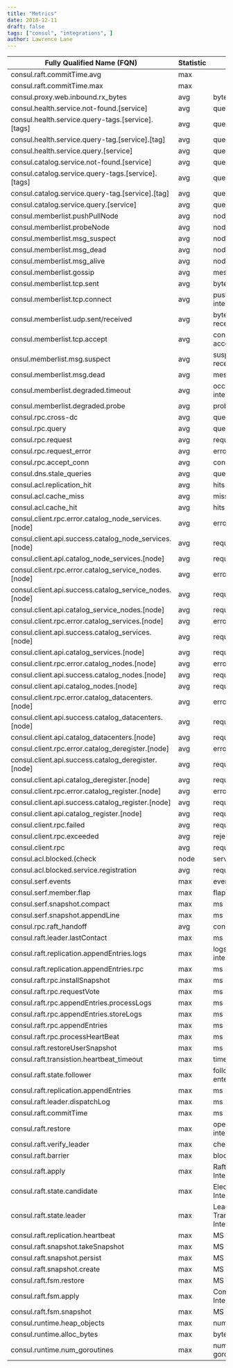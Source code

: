 ```yaml
---
title: "Metrics"
date: 2018-12-11
draft: false
tags: ["consul", "integrations", ]
author: Lawrence Lane
---
```

| Fully Qualified Name (FQN)                             | Statistic | Units                                   | BASE | CORR  | Type    | Computed |
|--------------------------------------------------------|-----------|-----------------------------------------|------|-------|---------|----------|
| consul.raft.commitTime.avg                             | max       |                                         | TRUE | TRUE  | counter | yes      |
| consul.raft.commitTime.max                             | max       |                                         | TRUE | TRUE  | counter | yes      |
| consul.proxy.web.inbound.rx_bytes                      | avg       | bytes                                   | TRUE | FALSE | gauge   | no       |
| consul.health.service.not-found.[service]              | avg       | queries                                 | TRUE | FALSE | gauge   | no       |
| consul.health.service.query-tags.[service].[tags]      | avg       | queries                                 | TRUE | FALSE | gauge   | no       |
| consul.health.service.query-tag.[service].[tag]        | avg       | queries                                 | TRUE | FALSE | gauge   | no       |
| consul.health.service.query.[service]                  | avg       | queries                                 | TRUE | FALSE | gauge   | no       |
| consul.catalog.service.not-found.[service]             | avg       | queries                                 | TRUE | FALSE | gauge   | no       |
| consul.catalog.service.query-tags.[service].[tags]     | avg       | queries                                 | TRUE | FALSE | gauge   | no       |
| consul.catalog.service.query-tag.[service].[tag]       | avg       | queries                                 | TRUE | FALSE | gauge   | no       |
| consul.catalog.service.query.[service]                 | avg       | queries                                 | TRUE | FALSE | gauge   | no       |
| consul.memberlist.pushPullNode                         | avg       | nodes / Interval                        | TRUE | FALSE | gauge   | no       |
| consul.memberlist.probeNode                            | avg       | nodes / Interval                        | TRUE | FALSE | gauge   | no       |
| consul.memberlist.msg_suspect                          | avg       | nodes / Interval                        | TRUE | FALSE | gauge   | no       |
| consul.memberlist.msg_dead                             | avg       | nodes / Interval                        | TRUE | FALSE | gauge   | no       |
| consul.memberlist.msg_alive                            | avg       | nodes / Interval                        | TRUE | FALSE | gauge   | no       |
| consul.memberlist.gossip                               | avg       | messages / Interval                     | TRUE | FALSE | gauge   | no       |
| consul.memberlist.tcp.sent                             | avg       | bytes sent / interval                   | TRUE | FALSE | gauge   | no       |
| consul.memberlist.tcp.connect                          | avg       | push/pull initiated / interval          | TRUE | FALSE | gauge   | no       |
| consul.memberlist.udp.sent/received                    | avg       | bytes sent or bytes received / interval | TRUE | FALSE | gauge   | no       |
| consul.memberlist.tcp.accept                           | avg       | connections accepted / interval         | TRUE | FALSE | gauge   | no       |
| onsul.memberlist.msg.suspect                           | avg       | suspect messages received / interval    | TRUE | FALSE | gauge   | no       |
| consul.memberlist.msg.dead                             | avg       | messages / interval                     | TRUE | FALSE | gauge   | no       |
| consul.memberlist.degraded.timeout                     | avg       | occurrence / interval                   | TRUE | FALSE | gauge   | no       |
| consul.memberlist.degraded.probe                       | avg       | probes / interval                       | TRUE | FALSE | gauge   | no       |
| consul.rpc.cross-dc                                    | avg       | queries                                 | TRUE | FALSE | gauge   | no       |
| consul.rpc.query                                       | avg       | queries                                 | TRUE | FALSE | gauge   | no       |
| consul.rpc.request                                     | avg       | requests                                | TRUE | FALSE | gauge   | no       |
| consul.rpc.request_error                               | avg       | errors                                  | TRUE | FALSE | gauge   | no       |
| consul.rpc.accept_conn                                 | avg       | connections                             | TRUE | FALSE | gauge   | no       |
| consul.dns.stale_queries                               | avg       | queries                                 | TRUE | FALSE | gauge   | no       |
| consul.acl.replication_hit                             | avg       | hits                                    | TRUE | FALSE | gauge   | no       |
| consul.acl.cache_miss                                  | avg       | misses                                  | TRUE | FALSE | gauge   | no       |
| consul.acl.cache_hit                                   | avg       | hits                                    | TRUE | FALSE | gauge   | no       |
| consul.client.rpc.error.catalog_node_services.[node]   | avg       | errors                                  | TRUE | FALSE | gauge   | no       |
| consul.client.api.success.catalog_node_services.[node] | avg       | requests                                | TRUE | FALSE | gauge   | no       |
| consul.client.api.catalog_node_services.[node]         | avg       | requests                                | TRUE | FALSE | gauge   | no       |
| consul.client.rpc.error.catalog_service_nodes.[node]   | avg       | errors                                  | TRUE | FALSE | gauge   | no       |
| consul.client.api.success.catalog_service_nodes.[node] | avg       | requests                                | TRUE | FALSE | gauge   | no       |
| consul.client.api.catalog_service_nodes.[node]         | avg       | requests                                | TRUE | FALSE | gauge   | no       |
| consul.client.rpc.error.catalog_services.[node]        | avg       | errors                                  | TRUE | FALSE | gauge   | no       |
| consul.client.api.success.catalog_services.[node]      | avg       | requests                                | TRUE | FALSE | gauge   | no       |
| consul.client.api.catalog_services.[node]              | avg       | requests                                | TRUE | FALSE | gauge   | no       |
| consul.client.rpc.error.catalog_nodes.[node]           | avg       | errors                                  | TRUE | FALSE | gauge   | no       |
| consul.client.api.success.catalog_nodes.[node]         | avg       | requests                                | TRUE | FALSE | gauge   | no       |
| consul.client.api.catalog_nodes.[node]                 | avg       | requests                                | TRUE | FALSE | gauge   | no       |
| consul.client.rpc.error.catalog_datacenters.[node]     | avg       | errors                                  | TRUE | FALSE | gauge   | no       |
| consul.client.api.success.catalog_datacenters.[node]   | avg       | requests                                | TRUE | FALSE | gauge   | no       |
| consul.client.api.catalog_datacenters.[node]           | avg       | requests                                | TRUE | FALSE | gauge   | no       |
| consul.client.rpc.error.catalog_deregister.[node]      | avg       | errors                                  | TRUE | FALSE | gauge   | no       |
| consul.client.api.success.catalog_deregister.[node]    | avg       | requests                                | TRUE | FALSE | gauge   | no       |
| consul.client.api.catalog_deregister.[node]            | avg       | requests                                | TRUE | FALSE | gauge   | no       |
| consul.client.rpc.error.catalog_register.[node]        | avg       | errors                                  | TRUE | FALSE | gauge   | no       |
| consul.client.api.success.catalog_register.[node]      | avg       | requests                                | TRUE | FALSE | gauge   | no       |
| consul.client.api.catalog_register.[node]              | avg       | requests                                | TRUE | FALSE | gauge   | no       |
| consul.client.rpc.failed                               | avg       | requests                                | TRUE | FALSE | gauge   | no       |
| consul.client.rpc.exceeded                             | avg       | rejected requests                       | TRUE | FALSE | gauge   | no       |
| consul.client.rpc                                      | avg       | requests                                | TRUE | FALSE | gauge   | no       |
| consul.acl.blocked.(check|node|service).registration   | avg       | requests                                | TRUE | FALSE | gauge   | no       |
| consul.acl.blocked.service.registration                | avg       | requests                                | TRUE | FALSE | gauge   | no       |
| consul.serf.events                                     | max       | events / interval                       | TRUE | TRUE  | counter | no       |
| consul.serf.member.flap                                | max       | flaps / interval                        | TRUE | TRUE  | counter | no       |
| consul.serf.snapshot.compact                           | max       | ms                                      | TRUE | TRUE  | timer   | no       |
| consul.serf.snapshot.appendLine                        | max       | ms                                      | TRUE | TRUE  | timer   | no       |
| consul.rpc.raft_handoff                                | avg       | connections                             | TRUE | FALSE | gauge   | no       |
| consul.raft.leader.lastContact                         | max       | ms                                      | TRUE | TRUE  | timer   | no       |
| consul.raft.replication.appendEntries.logs             | max       | logs appended/ interval                 | TRUE | TRUE  | counter | no       |
| consul.raft.replication.appendEntries.rpc              | max       | ms                                      | TRUE | TRUE  | timer   | no       |
| consul.raft.rpc.installSnapshot                        | max       | ms                                      | TRUE | TRUE  | timer   | no       |
| consul.raft.rpc.requestVote                            | max       | ms                                      | TRUE | TRUE  | timer   | no       |
| consul.raft.rpc.appendEntries.processLogs              | max       | ms                                      | TRUE | TRUE  | timer   | no       |
| consul.raft.rpc.appendEntries.storeLogs                | max       | ms                                      | TRUE | TRUE  | timer   | no       |
| consul.raft.rpc.appendEntries                          | max       | ms                                      | TRUE | TRUE  | timer   | no       |
| consul.raft.rpc.processHeartBeat                       | max       | ms                                      | TRUE | TRUE  | timer   | no       |
| consul.raft.restoreUserSnapshot                        | max       | ms                                      | TRUE | TRUE  | timer   | no       |
| consul.raft.transistion.heartbeat_timeout              | max       | timeouts / interval                     | TRUE | TRUE  | counter | no       |
| consul.raft.state.follower                             | max       | follower state entered / interval       | TRUE | TRUE  | counter | no       |
| consul.raft.replication.appendEntries                  | max       | ms                                      | TRUE | TRUE  | timer   | no       |
| consul.raft.leader.dispatchLog                         | max       | ms                                      | TRUE | TRUE  | timer   | no       |
| consul.raft.commitTime                                 | max       | ms                                      | TRUE | TRUE  | timer   | no       |
| consul.raft.restore                                    | max       | operation invoked / interval            | TRUE | TRUE  | counter | no       |
| consul.raft.verify_leader                              | max       | checks / interval                       | TRUE | TRUE  | counter | no       |
| consul.raft.barrier                                    | max       | blocks / interval                       | TRUE | TRUE  | counter | no       |
| consul.raft.apply                                      | max       | Raft Transactions / Interval            | TRUE | TRUE  | counter | no       |
| consul.raft.state.candidate                            | max       | Election Attempts / Interval            | TRUE | TRUE  | counter | no       |
| consul.raft.state.leader                               | max       | Leadership Transitions / Interval       | TRUE | TRUE  | counter | no       |
| consul.raft.replication.heartbeat                      | max       | MS                                      | TRUE | TRUE  | Timer   | no       |
| consul.raft.snapshot.takeSnapshot                      | max       | MS                                      | TRUE | TRUE  | Timer   | no       |
| consul.raft.snapshot.persist                           | max       | MS                                      | TRUE | TRUE  | Timer   | no       |
| consul.raft.snapshot.create                            | max       | MS                                      | TRUE | TRUE  | Timer   | no       |
| consul.raft.fsm.restore                                | max       | MS                                      | TRUE | TRUE  | Timer   | no       |
| consul.raft.fsm.apply                                  | max       | Commit Logs / Interval                  | TRUE | TRUE  | counter | no       |
| consul.raft.fsm.snapshot                               | max       | MS                                      | TRUE | TRUE  | Timer   | no       |
| consul.runtime.heap_objects                            | max       | number of objects                       | TRUE | TRUE  | gauge   | no       |
| consul.runtime.alloc_bytes                             | max       | bytes                                   | TRUE | TRUE  | gauge   | no       |
| consul.runtime.num_goroutines                          | max       | number of goroutines                    | TRUE | TRUE  | gauge   | no       |
